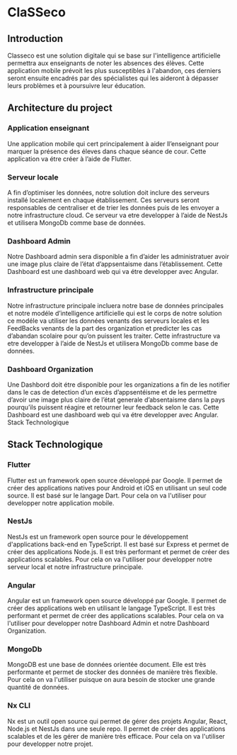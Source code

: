 # ClaSSeco

## Introduction

Classeco est une solution digitale qui se base sur l'intelligence artificielle permettra aux enseignants de noter les absences des élèves.  Cette application mobile prévoit les plus susceptibles à l'abandon, ces derniers seront ensuite encadrés par des spécialistes qui les aideront à dépasser leurs problèmes et à poursuivre leur éducation.

## Architecture du project

### Application enseignant

Une application mobile qui cert principalement à aider ll’enseignant pour marquer la présence des éleves dans chaque séance de cour.
Cette application va étre créer à l’aide de Flutter.

### Serveur locale

A fin d’optimiser les données, notre solution doit inclure des serveurs installé localement en chaque établissement. Ces serveurs seront responsables de centraliser et de trier les données puis de les envoyer a notre infrastructure cloud.
Ce serveur va etre developper à l’aide de NestJs et utilisera MongoDb comme base de données.

### Dashboard Admin

Notre Dashboard admin sera disponible a fin d’aider les administratuer avoir une image plus claire de l’état d’appsentaisme dans l’établissement.
Cette Dashboard est une dashboard web qui va étre developper avec Angular.

### Infrastructure principale

Notre infrastructure principale incluera notre base de données principales et notre modéle d’intelligence artificielle qui est le corps de notre solution ce modéle va utiliser les données venants des serveurs locales et les FeedBacks venants de la part des organization et predicter les cas d’abandan scolaire pour qu’on puissent les traiter.
Cette infrastructure va etre developper à l’aide de NestJs et utilisera MongoDb comme base de données.

### Dashboard Organization

Une Dashbord doit étre disponible pour les organizations a fin de les notifier dans le cas de detection d’un excès d’appsentéisme et de les permettre d’avoir une image plus claire de l’état generale d’absentaisme dans la pays pourqu’ils puissent réagire et retourner leur feedback selon le cas.
Cette Dashboard est une dashboard web qui va étre developper avec Angular.
Stack Technologique

## Stack Technologique

### Flutter

Flutter est un framework open source développé par Google. Il permet de créer des applications natives pour Android et iOS en utilisant un seul code source. Il est basé sur le langage Dart. Pour cela on va l'utiliser pour developper notre application mobile.

### NestJs

NestJs est un framework open source pour le développement d'applications back-end en TypeScript. Il est basé sur Express et permet de créer des applications Node.js. Il est très performant et permet de créer des applications scalables. Pour cela on va l'utiliser pour developper notre serveur local et notre infrastructure principale.

### Angular

Angular est un framework open source développé par Google. Il permet de créer des applications web en utilisant le langage TypeScript. Il est très performant et permet de créer des applications scalables. Pour cela on va l'utiliser pour developper notre Dashboard Admin et notre Dashboard Organization.

### MongoDb

MongoDB est une base de données orientée document. Elle est très performante et permet de stocker des données de manière très flexible. Pour cela on va l'utiliser puisque on aura besoin de stocker une grande quantité de données.

### Nx CLI

Nx est un outil open source qui permet de gérer des projets Angular, React, Node.js et NestJs dans une seule repo. Il permet de créer des applications scalables et de les gérer de manière très efficace. Pour cela on va l'utiliser pour developper notre projet.

